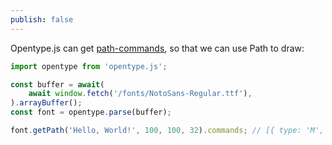 ```yaml
---
publish: false
---
```


<script setup>
import Opentype from '../components/Opentype.vue'
</script>

<Opentype />

Opentype.js can get [path-commands], so that we can use Path to draw:

```ts
import opentype from 'opentype.js';

const buffer = await(
    await window.fetch('/fonts/NotoSans-Regular.ttf'),
).arrayBuffer();
const font = opentype.parse(buffer);

font.getPath('Hello, World!', 100, 100, 32).commands; // [{ type: 'M', x: 100, y: 100 }, { type: 'l', x: 100, y: 100 }]
```

[path-commands]: https://github.com/opentypejs/opentype.js?tab=readme-ov-file#path-commands
